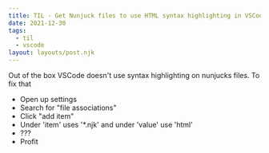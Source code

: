 ```yaml
---
title: TIL - Get Nunjuck files to use HTML syntax highlighting in VSCode
date: 2021-12-30
tags:
  - til
  - vscode 
layout: layouts/post.njk
---
```


Out of the box VSCode doesn't use syntax highlighting on nunjucks files. To fix that 

- Open up settings
- Search for "file associations"
- Click "add item"
- Under 'item' uses '*.njk' and under 'value' use 'html'
- ???
- Profit
